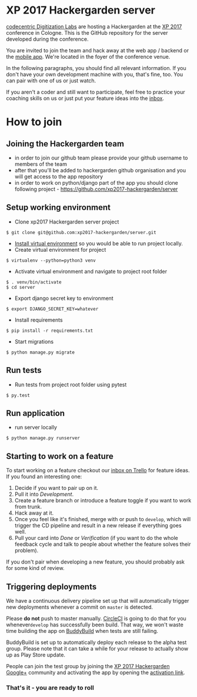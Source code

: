 # XP 2017 Hackergarden server

[codecentric Digitization Labs](https://www.codecentric.de/dl) are hosting a Hackergarden at the [XP 2017](https://www.xp2017.org) conference in Cologne.
This is the GitHub repository for the server developed during the conference.

You are invited to join the team and hack away at the web app / backend or the [mobile app](https://github.com/xp2017-hackergarden/app).
We're located in the foyer of the conference venue.

In the following paragraphs, you should find all relevant information. If you don't have your own development machine with you, that's fine, too.
You can pair with one of us or just watch.

If you aren't a coder and still want to participate, feel free to practice your coaching skills on us or just put your feature ideas into the [inbox](https://trello.com/b/Etep7zB1/xp-2017-hackergarden).

# How to join

## Joining the Hackergarden team
* in order to join our github team please provide your github username to members of the team
* after that you'll be added to hackergarden github organisation and you will get access to the app repository
* in order to work on python/django part of the app you should clone following project - https://github.com/xp2017-hackergarden/server

Setup working environment
-
* Clone xp2017 Hackergarden server project
```
$ git clone git@github.com:xp2017-hackergarden/server.git
```
* [Install virtual environment](https://virtualenv.pypa.io/en/stable/installation/) so you would be able to run project locally.
* Create virtual environment for project
```
$ virtualenv --python=python3 venv
```

* Activate virtual environment and navigate to project root folder
```
$ . venv/bin/activate
$ cd server
```
* Export django secret key to environment
```
$ export DJANGO_SECRET_KEY=whatever
```
* Install requirements
```
$ pip install -r requirements.txt
```
* Start migrations
```
$ python manage.py migrate
```

Run tests
-
* Run tests from project root folder using pytest
```
$ py.test
```

Run application
-

* run server locally
```
$ python manage.py runserver
```

## Starting to work on a feature
To start working on a feature checkout our [inbox on Trello](https://trello.com/b/Etep7zB1/xp-2017-hackergarden) for
feature ideas.
If you found an interesting one:

1. Decide if you want to pair up on it.
2. Pull it into *Development*.
3. Create a feature branch or introduce a feature toggle if you want to work from trunk.
4. Hack away at it.
5. Once you feel like it's finished, merge with or push to `develop`, which will trigger the CD pipeline and result in a
new release
if everything goes well.
6. Pull your card into *Done* or *Verification* (if you want to do the whole feedback cycle and talk to people about
whether the feature solves their problem).

If you don't pair when developing a new feature, you should probably ask for some kind of review.


## Triggering deployments
We have a continuous delivery pipeline set up that will automatically trigger new deployments whenever a
commit on `master` is detected.

Please **do not** push to master manually. [CircleCI](https://circleci.com/) is going to
do that for you whenever`develop` has successfully been build. That way, we won't waste time building the app on
[BuddyBuild](https://www.buddybuild.com/) when tests are still failing.

BuddyBuild is set up to automatically deploy each release to the alpha test group. Please note that it can take a while
for your release to actually show up as Play Store update.

People can join the test group by joining the
[XP 2017 Hackergarden Google+](https://plus.google.com/communities/113114317075009069296) community and activating the
app by opening the [activation link](https://play.google.com/apps/testing/com.xpapp).

### That's it - you are ready to roll